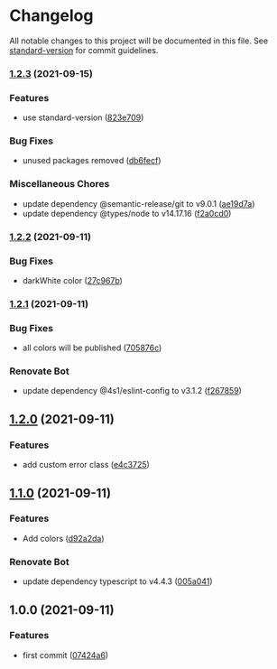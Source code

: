 # Changelog

All notable changes to this project will be documented in this file. See [standard-version](https://github.com/conventional-changelog/standard-version) for commit guidelines.

### [1.2.3](https://gitlab.com/4s1/playground/some-library/compare/v1.2.2...v1.2.3) (2021-09-15)


### Features

* use standard-version ([823e709](https://gitlab.com/4s1/playground/some-library/commit/823e709596fdda7cf15e6e901de6be22682f9f3f))


### Bug Fixes

* unused packages removed ([db6fecf](https://gitlab.com/4s1/playground/some-library/commit/db6fecf47829321116564e9a0b35b5ffbaee4c62))


### Miscellaneous Chores

* update dependency @semantic-release/git to v9.0.1 ([ae19d7a](https://gitlab.com/4s1/playground/some-library/commit/ae19d7a90aab27e3b21d8b569a2f3e0d890748cb))
* update dependency @types/node to v14.17.16 ([f2a0cd0](https://gitlab.com/4s1/playground/some-library/commit/f2a0cd0876755b76f4bd0b63ce40e4484f1fbf19))

### [1.2.2](https://gitlab.com/4s1/toolbox/compare/v1.2.1...v1.2.2) (2021-09-11)


### Bug Fixes

* darkWhite color ([27c967b](https://gitlab.com/4s1/toolbox/commit/27c967bef53674467af52d9d46e85e49962d5c30))

### [1.2.1](https://gitlab.com/4s1/toolbox/compare/v1.2.0...v1.2.1) (2021-09-11)


### Bug Fixes

* all colors will be published ([705876c](https://gitlab.com/4s1/toolbox/commit/705876cc130e0eee2e6cf50bdba537c527478d00))


### Renovate Bot

* update dependency @4s1/eslint-config to v3.1.2 ([f267859](https://gitlab.com/4s1/toolbox/commit/f267859e2e593dfc4392b5a5d2433f75b977f20e))

## [1.2.0](https://gitlab.com/4s1/toolbox/compare/v1.1.0...v1.2.0) (2021-09-11)


### Features

* add custom error class ([e4c3725](https://gitlab.com/4s1/toolbox/commit/e4c37259a783310e28fa9d9806c24e55eec027ee))

## [1.1.0](https://gitlab.com/4s1/toolbox/compare/v1.0.0...v1.1.0) (2021-09-11)


### Features

* Add colors ([d92a2da](https://gitlab.com/4s1/toolbox/commit/d92a2dae37c8c68cfb9eca7b9d76a3a53f5e368c))


### Renovate Bot

* update dependency typescript to v4.4.3 ([005a041](https://gitlab.com/4s1/toolbox/commit/005a041f10136326dad4656e28e4c08585ab1eea))

## 1.0.0 (2021-09-11)


### Features

* first commit ([07424a6](https://gitlab.com/4s1/toolbox/commit/07424a65f75fc89e7fcc612dba14f0ecdf9d267f))
